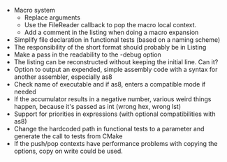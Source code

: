 - Macro system
  - Replace arguments
  - Use the FileReader callback to pop the macro local context.
  - Add a comment in the listing when doing a macro expansion
- Simplify file declaration in functional tests (based on a naming scheme)
- The responsibility of the short format should probably be in Listing
- Make a pass in the readability to the -debug option
- The listing can be reconstructed without keeping the initial line. Can it?
- Option to output an expended, simple assembly code with a syntax for another assembler, especially as8
- Check name of executable and if as8, enters a compatible mode if needed
- If the accumulator results in a negative number, various weird things happen, because it's passed as int (wrong hex, wrong lst)
- Support for priorities in expressions (with optional compatibilities with as8)
- Change the hardcoded path in functional tests to a parameter and generate the call to tests from CMake
- If the push/pop contexts have performance problems with copying the options, copy on write could be used.
